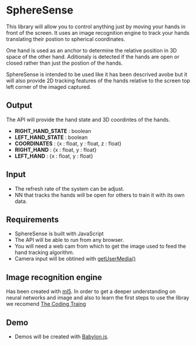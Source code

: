 # SphereSense

This library will allow you to control anything just by moving your hands in front of the screen.
It uses an image recognition engine to track your hands translating their postion to spherical coordinates.

One hand is used as an anchor to determine the relative position in 3D space of the other hand.
Aditionaly is detected if the hands are open or closed rather than just the postion of the hands.

SphereSense is intended to be used like it has been descrived avobe but it will also provide 2D tracking features of the hands relative to the screen top left corner of the imaged captured.

## Output

The API will provide the hand state and 3D coordintes of the hands.

* **RIGHT_HAND_STATE** : boolean
* **LEFT_HAND_STATE** : boolean
* **COORDINATES** : {x : float, y : float, z : float}
* **RIGHT_HAND** : {x : float, y : float}
* **LEFT_HAND** : {x : float, y : float}

## Input

* The refresh rate of the system can be adjust.
* NN that tracks the hands will be open for others to train it with its own data.

## Requirements

* SphereSense is built with JavaScript
* The API will be able to run from any browser.
* You will need a web cam from which to get the image used to feed the hand tracking algorithm.
* Camera input will be obtined with [getUserMedia()](https://webrtc.github.io/samples/src/content/getusermedia/gum/)

## Image recognition engine

Has been created with [ml5](https://ml5js.org).
In order to get a deeper understanding on neural networks and image and also to learn the first steps to use the libray we recomend [The Coding Traing](https://www.youtube.com/playlist?list=PLRqwX-V7Uu6YPSwT06y_AEYTqIwbeam3y)

## Demo

* Demos will be created with [Babylon.js](https://www.babylonjs.com).
